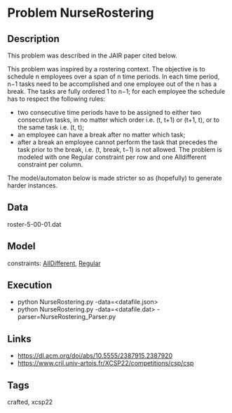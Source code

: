 # Problem NurseRostering
## Description
This problem was described in the JAIR paper cited below.

This problem was inspired by a rostering context.
The objective is to schedule n employees over a span of n time periods.
In each time period, n−1 tasks need to be accomplished and one employee out of the n has a break.
The tasks are fully ordered 1 to n−1; for each employee the schedule has to respect the following rules:
  - two consecutive time periods have to be assigned to either two consecutive tasks, in no matter which order i.e. (t, t+1) or (t+1, t),
    or to the same task i.e. (t, t);
- an employee can have a break after no matter which task;
- after a break an employee cannot perform the task that precedes the task prior to the break, i.e. (t, break, t−1) is not allowed.
The problem is modeled with one Regular constraint per row and one Alldifferent constraint per column.

The model/automaton below is made stricter so as (hopefully) to generate harder instances.

## Data
  roster-5-00-01.dat

## Model
  constraints: [AllDifferent](http://pycsp.org/documentation/constraints/AllDifferent), [Regular](http://pycsp.org/documentation/constraints/Regular)

## Execution
  - python NurseRostering.py -data=<datafile.json>
  - python NurseRostering.py -data=<datafile.dat> -parser=NurseRostering_Parser.py

## Links
  - https://dl.acm.org/doi/abs/10.5555/2387915.2387920
  - https://www.cril.univ-artois.fr/XCSP22/competitions/csp/csp

## Tags
  crafted, xcsp22

